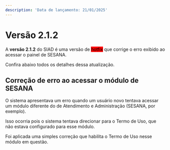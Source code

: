 ```yaml
---
description: 'Data de lançamento: 21/01/2025'
---
```


# Versão 2.1.2

A **versão 2.1.2** do SIAD é uma versão de <mark style="background-color:red;">hotfix</mark> que corrige o erro exibido ao acessar o painel de SESANA.

Confira abaixo todos os detalhes dessa atualização.

## Correção de erro ao acessar o módulo de SESANA

O sistema apresentava um erro quando um usuário novo tentava acessar um módulo diferente do de Atendimento e Administração (SESANA, por exemplo).

Isso ocorria pois o sistema tentava direcionar para o Termo de Uso, que não estava configurado para esse módulo.

Foi aplicada uma simples correção que habilita o Termo de Uso nesse módulo em questão.

